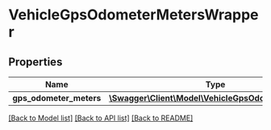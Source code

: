 # VehicleGpsOdometerMetersWrapper

## Properties
Name | Type | Description | Notes
------------ | ------------- | ------------- | -------------
**gps_odometer_meters** | [**\Swagger\Client\Model\VehicleGpsOdometerMeters[]**](VehicleGpsOdometerMeters.md) |  | [optional] 

[[Back to Model list]](../README.md#documentation-for-models) [[Back to API list]](../README.md#documentation-for-api-endpoints) [[Back to README]](../README.md)


